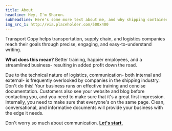 ```yaml
---
title: About
headline: Hey, I'm Sharon.
subheadline: Here's some more text about me, and why shipping containers are super cool.
img_src_1: http://via.placeholder.com/500x400
---
```


Transport Copy helps transportation, supply chain, and logistics companies reach their goals through precise, engaging, and easy-to-understand writing.

**What does this mean?** Better training, happier employees, and a streamlined business- resulting in added profit down the road.

Due to the technical nature of logistics, communication- both internal and external- is frequently overlooked by companies in the shipping industry. Don't do this! Your business runs on effective training and concise documentation. Customers also see your website and blog before contacting you, and you need to make sure that it's a great first impression. Internally, you need to make sure that everyone's on the same page. Clean, conversational, and informative documents will provide your business with the edge it needs.

Don't worry so much about communication. **[Let's start.](/contact)**
